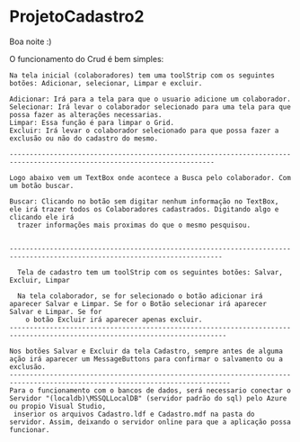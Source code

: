 # ProjetoCadastro2

Boa noite :)

O funcionamento do Crud é bem simples:
  
    Na tela inicial (colaboradores) tem uma toolStrip com os seguintes botões: Adicionar, selecionar, Limpar e excluir.
    
    Adicionar: Irá para a tela para que o usuario adicione um colaborador.
    Selecionar: Irá levar o colaborador selecionado para uma tela para que possa fazer as alterações necessarias.
    Limpar: Essa função é para limpar o Grid.
    Excluir: Irá levar o colaborador selecionado para que possa fazer a exclusão ou não do cadastro do mesmo.
    
    -------------------------------------------------------------------------------------------------------------------------
    
    Logo abaixo vem um TextBox onde acontece a Busca pelo colaborador. Com um botão buscar.
    
    Buscar: Clicando no botão sem digitar nenhum informação no TextBox, ele irá trazer todos os Colaboradores cadastrados. Digitando algo e clicando ele irá 
      trazer informações mais proximas do que o mesmo pesquisou.
      
      
    ---------------------------------------------------------------------------------------------------------------------------
      
      Tela de cadastro tem um toolStrip com os seguintes botões: Salvar, Excluir, Limpar
      
      Na tela colaborador, se for selecionado o botão adicionar irá aparecer Salvar e Limpar. Se for o Botão selecionar irá aparecer Salvar e Limpar. Se for 
        o botão Excluir irá aparecer apenas excluir.
    ---------------------------------------------------------------------------------------------------------------------------- 
    
    Nos botões Salvar e Excluir da tela Cadastro, sempre antes de alguma ação irá aparecer um MessageButtons para confirmar o salvamento ou a exclusão.
    -----------------------------------------------------------------------------------------------------------------------------
    Para o funcionamento com o bancos de dados, será necessario conectar o Servidor "(localdb)\MSSQLLocalDB" (servidor padrão do sql) pelo Azure ou propio Visual Studio,
     inserior os arquivos Cadastro.ldf e Cadastro.mdf na pasta do servidor. Assim, deixando o servidor online para que a aplicação possa funcionar.
